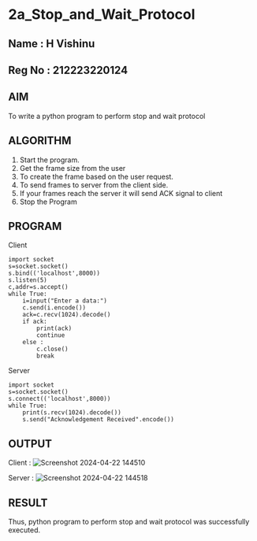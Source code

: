 # 2a_Stop_and_Wait_Protocol
## Name : H Vishinu
## Reg No : 212223220124
## AIM 
To write a python program to perform stop and wait protocol
## ALGORITHM
1. Start the program.
2. Get the frame size from the user
3. To create the frame based on the user request.
4. To send frames to server from the client side.
5. If your frames reach the server it will send ACK signal to client
6. Stop the Program
## PROGRAM
Client 
```
import socket
s=socket.socket()
s.bind(('localhost',8000))
s.listen(5)
c,addr=s.accept()
while True:
    i=input("Enter a data:")
    c.send(i.encode())
    ack=c.recv(1024).decode()
    if ack:
        print(ack)
        continue
    else :
        c.close()
        break
```
Server 
```
import socket
s=socket.socket()
s.connect(('localhost',8000))
while True:
    print(s.recv(1024).decode())
    s.send("Acknowledgement Received".encode())

```
## OUTPUT
Client :
![Screenshot 2024-04-22 144510](https://github.com/VisHinu24/2a_Stop_and_Wait_Protocol/assets/144244396/4227c1e8-4b65-4859-b5a0-42cd73645d71)

Server :
![Screenshot 2024-04-22 144518](https://github.com/VisHinu24/2a_Stop_and_Wait_Protocol/assets/144244396/0bec2334-0a9a-4789-9d2c-934bef86db1d)

## RESULT
Thus, python program to perform stop and wait protocol was successfully executed.
